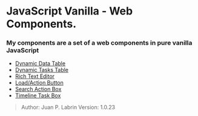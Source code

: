 <h1>JavaScript Vanilla - Web Components.</h1>
<h3>My components are a set of a web components in pure vanilla JavaScript</h3>
<ul>
    <li><a href="https://github.com/juanlabrin/js-webcomponents/tree/master/public/js/dynamic-data-table">Dynamic Data Table</a></li>
    <li><a href="https://github.com/juanlabrin/js-webcomponents/tree/master/public/js/dynamic-task-table">Dynamic Tasks Table</a></li>
    <li><a href="https://github.com/juanlabrin/js-webcomponents/tree/master/public/js/rich-text-editor">Rich Text Editor</a></li>
    <li><a href="https://github.com/juanlabrin/js-webcomponents/tree/master/public/js/load-button">Load/Action Button</a></li>
    <li><a href="https://github.com/juanlabrin/js-webcomponents/tree/master/public/js/search-action-box">Search Action Box</a></li>
    <li><a href="https://github.com/juanlabrin/js-webcomponents/tree/master/public/js/timeline-task-box">Timeline Task Box</a></li>
</ul>
<blockquote>
Author: Juan P. Labrin
Version: 1.0.23
</blockquote>